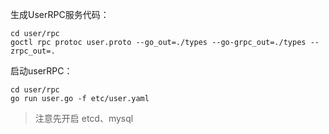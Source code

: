 生成UserRPC服务代码：
```
cd user/rpc
goctl rpc protoc user.proto --go_out=./types --go-grpc_out=./types --zrpc_out=.
```

启动userRPC：

```
cd user/rpc
go run user.go -f etc/user.yaml
```

> 注意先开启 etcd、mysql